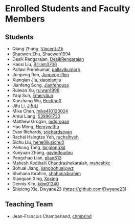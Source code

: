 # Enrolled Students and Faculty Members


## Students
* Qiang Zhang, [Vincent-Zh](https://github.com/Vincent-Zh)
* Shaowen Zhu, [Shaowen1994](https://github.com/Shawoen1994)
* Desik Rengarajan, [DesikRengarajan](https://github.com/DesikRengarajan)
* Haosi Liu, [Billiam0706](https://github.com/Billiam0706)
* Pallavi Premkumar, [pallavikumarp](https://github.com/Pallavikumarp)
* Junpeng Ren, [Junpeng-Ren]( https://github.com/Junpeng-Ren)
* Xiaoqian Jia, [xiaoqianjia](https://github.com/xiaoqianjia)
* Jianfeng Song, [Jianfengusa](https://github.com/Jianfengusa)
* Ruiwan Xu, [ruiwan1996](https://github.com/ruiwan1996)
* Yaqi Sun, [EmerySun](https://github.com/EmerySun)
* Xuezhang Wu, [Brickhoff](https://github.com/Brickhoff)
* Jifu Li, [JifuLi](https://github.com/JifuLi)
* Mike Chen, [mike410123024](https://github.com/mike410123024) 
* Anrui Liang, [539961733](https://github.com/539961733)
* Matthew Grogan, [mdgrogan](https://github.com/mdgrogan)
* Hao Meng, [Henrywithu](https://github.com/Henrywithu)
* Evan Richards, [srichardsevan](https://github.com/srichardsevan)
* Rachel Hsingtze Yeh, [rachelhyeh](https://github.com/rachelhyeh)
* Sichu Liu, [hehe0liusichu0](https://github.com/sichuLiu)
* Peihong Tang, [longlong3d](https://github.com/longlong3d)
* Kunyuan Zhang, [gavindoudou](https://github.com/gavindoudou)
* Pengchao Lian, [plian613](https://github.com/plian613)
* Mahesh Kodihalli Chandrashekaraiah, [maheshkc](https://github.com/Maheshkc)
* Bohuai Jiang, [jiangbohuaijpwz](http://github.com/jiangbohuaijpwz)
* Shahana Ibrahim, [shahanaibrahim](http://github.com/shahanaibrahim)
* Xiaoquan Xing, [Xqxing](http://github.com/Xqxing)
* Dennis Kim, [kdm01240](http://github.com/kdm01240)
* Shixiong Xie, Dwyane23 (https://github.com/Dwyane23)
## Teaching Team

* Jean-Francois Chamberland, [chmbrlnd](https://github.com/chmbrlnd)
